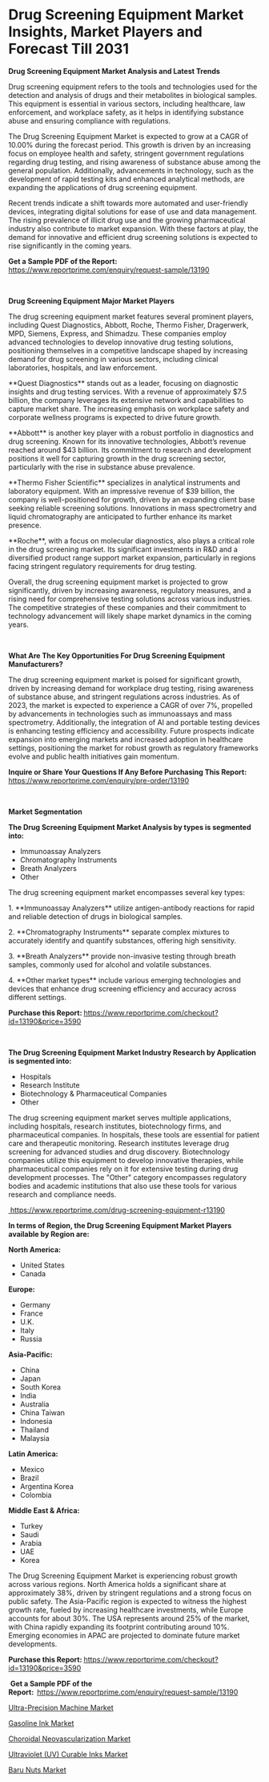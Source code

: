 <p><h1>Drug Screening Equipment Market Insights, Market Players and Forecast Till 2031</h1></p><p><strong>Drug Screening Equipment Market Analysis and Latest Trends</strong></p>
<p><p>Drug screening equipment refers to the tools and technologies used for the detection and analysis of drugs and their metabolites in biological samples. This equipment is essential in various sectors, including healthcare, law enforcement, and workplace safety, as it helps in identifying substance abuse and ensuring compliance with regulations.</p><p>The Drug Screening Equipment Market is expected to grow at a CAGR of 10.00% during the forecast period. This growth is driven by an increasing focus on employee health and safety, stringent government regulations regarding drug testing, and rising awareness of substance abuse among the general population. Additionally, advancements in technology, such as the development of rapid testing kits and enhanced analytical methods, are expanding the applications of drug screening equipment. </p><p>Recent trends indicate a shift towards more automated and user-friendly devices, integrating digital solutions for ease of use and data management. The rising prevalence of illicit drug use and the growing pharmaceutical industry also contribute to market expansion. With these factors at play, the demand for innovative and efficient drug screening solutions is expected to rise significantly in the coming years.</p></p>
<p><strong>Get a Sample PDF of the Report:&nbsp;</strong> <a href="https://www.reportprime.com/enquiry/request-sample/13190">https://www.reportprime.com/enquiry/request-sample/13190</a></p>
<p>&nbsp;</p>
<p><strong>Drug Screening Equipment Major Market Players</strong></p>
<p><p>The drug screening equipment market features several prominent players, including Quest Diagnostics, Abbott, Roche, Thermo Fisher, Dragerwerk, MPD, Siemens, Express, and Shimadzu. These companies employ advanced technologies to develop innovative drug testing solutions, positioning themselves in a competitive landscape shaped by increasing demand for drug screening in various sectors, including clinical laboratories, hospitals, and law enforcement.</p><p>**Quest Diagnostics** stands out as a leader, focusing on diagnostic insights and drug testing services. With a revenue of approximately $7.5 billion, the company leverages its extensive network and capabilities to capture market share. The increasing emphasis on workplace safety and corporate wellness programs is expected to drive future growth.</p><p>**Abbott** is another key player with a robust portfolio in diagnostics and drug screening. Known for its innovative technologies, Abbott’s revenue reached around $43 billion. Its commitment to research and development positions it well for capturing growth in the drug screening sector, particularly with the rise in substance abuse prevalence.</p><p>**Thermo Fisher Scientific** specializes in analytical instruments and laboratory equipment. With an impressive revenue of $39 billion, the company is well-positioned for growth, driven by an expanding client base seeking reliable screening solutions. Innovations in mass spectrometry and liquid chromatography are anticipated to further enhance its market presence.</p><p>**Roche**, with a focus on molecular diagnostics, also plays a critical role in the drug screening market. Its significant investments in R&D and a diversified product range support market expansion, particularly in regions facing stringent regulatory requirements for drug testing.</p><p>Overall, the drug screening equipment market is projected to grow significantly, driven by increasing awareness, regulatory measures, and a rising need for comprehensive testing solutions across various industries. The competitive strategies of these companies and their commitment to technology advancement will likely shape market dynamics in the coming years.</p></p>
<p>&nbsp;</p>
<p><strong>What Are The Key Opportunities For Drug Screening Equipment Manufacturers?</strong></p>
<p><p>The drug screening equipment market is poised for significant growth, driven by increasing demand for workplace drug testing, rising awareness of substance abuse, and stringent regulations across industries. As of 2023, the market is expected to experience a CAGR of over 7%, propelled by advancements in technologies such as immunoassays and mass spectrometry. Additionally, the integration of AI and portable testing devices is enhancing testing efficiency and accessibility. Future prospects indicate expansion into emerging markets and increased adoption in healthcare settings, positioning the market for robust growth as regulatory frameworks evolve and public health initiatives gain momentum.</p></p>
<p><strong>Inquire or Share Your Questions If Any Before Purchasing This Report:</strong> <a href="https://www.reportprime.com/enquiry/pre-order/13190">https://www.reportprime.com/enquiry/pre-order/13190</a></p>
<p>&nbsp;</p>
<p><strong>Market Segmentation</strong></p>
<p><strong>The Drug Screening Equipment Market Analysis by types is segmented into:</strong></p>
<p><ul><li>Immunoassay Analyzers</li><li>Chromatography Instruments</li><li>Breath Analyzers</li><li>Other</li></ul></p>
<p><p>The drug screening equipment market encompasses several key types: </p><p>1. **Immunoassay Analyzers** utilize antigen-antibody reactions for rapid and reliable detection of drugs in biological samples. </p><p>2. **Chromatography Instruments** separate complex mixtures to accurately identify and quantify substances, offering high sensitivity. </p><p>3. **Breath Analyzers** provide non-invasive testing through breath samples, commonly used for alcohol and volatile substances. </p><p>4. **Other market types** include various emerging technologies and devices that enhance drug screening efficiency and accuracy across different settings.</p></p>
<p><strong>Purchase this Report:&nbsp;</strong><a href="https://www.reportprime.com/checkout?id=13190&price=3590">https://www.reportprime.com/checkout?id=13190&price=3590</a></p>
<p>&nbsp;</p>
<p><strong>The Drug Screening Equipment Market Industry Research by Application is segmented into:</strong></p>
<p><ul><li>Hospitals</li><li>Research Institute</li><li>Biotechnology & Pharmaceutical Companies</li><li>Other</li></ul></p>
<p><p>The drug screening equipment market serves multiple applications, including hospitals, research institutes, biotechnology firms, and pharmaceutical companies. In hospitals, these tools are essential for patient care and therapeutic monitoring. Research institutes leverage drug screening for advanced studies and drug discovery. Biotechnology companies utilize this equipment to develop innovative therapies, while pharmaceutical companies rely on it for extensive testing during drug development processes. The "Other" category encompasses regulatory bodies and academic institutions that also use these tools for various research and compliance needs.</p></p>
<p><a href="https://www.reportprime.com/drug-screening-equipment-r13190">&nbsp;https://www.reportprime.com/drug-screening-equipment-r13190</a></p>
<p><strong>In terms of Region, the Drug Screening Equipment Market Players available by Region are:</strong></p>
<p>
    <p> <strong> North America: </strong>
        <ul>
            <li>United States</li>
            <li>Canada</li>
        </ul>
        </p> 
    <p> <strong> Europe: </strong>
        <ul>
            <li>Germany</li>
            <li>France</li>
            <li>U.K.</li>
            <li>Italy</li>
            <li>Russia</li>
        </ul>
        </p> 
    <p> <strong> Asia-Pacific: </strong>
        <ul>
            <li>China</li>
            <li>Japan</li>
            <li>South Korea</li>
            <li>India</li>
            <li>Australia</li>
            <li>China Taiwan</li>
            <li>Indonesia</li>
            <li>Thailand</li>
            <li>Malaysia</li>
        </ul>
        </p> 
    <p> <strong> Latin America: </strong>
        <ul>
            <li>Mexico</li>
            <li>Brazil</li>
            <li>Argentina Korea</li>
            <li>Colombia</li>
        </ul>
        </p> 
    <p> <strong> Middle East & Africa: </strong>
        <ul>
            <li>Turkey</li>
            <li>Saudi</li>
            <li>Arabia</li>
            <li>UAE</li>
            <li>Korea</li>
        </ul>
    </p>
    </p>
<p><p>The Drug Screening Equipment Market is experiencing robust growth across various regions. North America holds a significant share at approximately 38%, driven by stringent regulations and a strong focus on public safety. The Asia-Pacific region is expected to witness the highest growth rate, fueled by increasing healthcare investments, while Europe accounts for about 30%. The USA represents around 25% of the market, with China rapidly expanding its footprint contributing around 10%. Emerging economies in APAC are projected to dominate future market developments.</p></p>
<p><strong>Purchase this Report: </strong><a href="https://www.reportprime.com/checkout?id=13190&price=3590">https://www.reportprime.com/checkout?id=13190&price=3590</a></p>
<p>&nbsp;<strong>Get a Sample PDF of the Report:&nbsp;&nbsp;</strong><a href="https://www.reportprime.com/enquiry/request-sample/13190">https://www.reportprime.com/enquiry/request-sample/13190</a></p>
<p><strong></strong></p>
<p><p><a href="https://medium.com/@brayannolanii/why-should-you-invest-in-ultra-precision-machine-2bb2a1283a63">Ultra-Precision Machine Market</a></p><p><a href="https://issuu.com/reportprime-2/docs/gasoline-ink-market-size-2030.pptx_ad8e61d7a7d56d">Gasoline Ink Market</a></p><p><a href="https://github.com/wwwkeltoum/Market-Research-Report-List-4/blob/main/choroidal-neovascularization-market.md">Choroidal Neovascularization Market</a></p><p><a href="https://issuu.com/reportprime-2/docs/ultraviolet-uv-curable-inks-market-_c0c819bfe3f9e9">Ultraviolet (UV) Curable Inks Market</a></p><p><a href="https://www.linkedin.com/pulse/future-innovation-global-baru-nuts-market-growth-opportunities-nfypf?trackingId=PW%2F7JkReRBGlhmVJDGxylg%3D%3D">Baru Nuts Market</a></p></p>